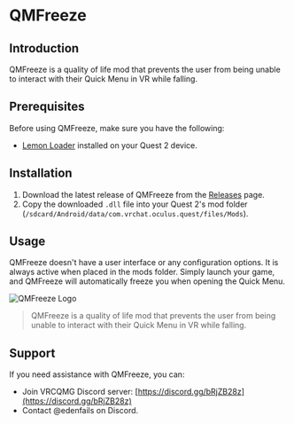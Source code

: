 # QMFreeze



## Introduction

QMFreeze is a quality of life mod that prevents the user from being unable to interact with their Quick Menu in VR while falling.

## Prerequisites

Before using QMFreeze, make sure you have the following:

- [Lemon Loader]([https://lemonloader.github.io/](https://github.com/LemonLoader/MelonLoader/releases/tag/0.1.1)) installed on your Quest 2 device.

## Installation

1. Download the latest release of QMFreeze from the [Releases](https://github.com/EdenFails/QMFreeze/releases) page.
2. Copy the downloaded `.dll` file into your Quest 2's mod folder (`/sdcard/Android/data/com.vrchat.oculus.quest/files/Mods`).

## Usage

QMFreeze doesn't have a user interface or any configuration options. It is always active when placed in the mods folder. Simply launch your game, and QMFreeze will automatically freeze you when opening the Quick Menu.

![QMFreeze Logo](https://www.thoughtco.com/thmb/jHM3w0h1wy5qwc-GdcsN0ZWcmC8=/1500x0/filters:no_upscale():max_bytes(150000):strip_icc()/Brain-freeze-58ebf81b5f9b58ef7ea02513.jpg)

> QMFreeze is a quality of life mod that prevents the user from being unable to interact with their Quick Menu in VR while falling.
## Support

If you need assistance with QMFreeze, you can:

- Join VRCQMG Discord server: [https://discord.gg/bRjZB28z](https://discord.gg/bRjZB28z)
- Contact @edenfails on Discord.
